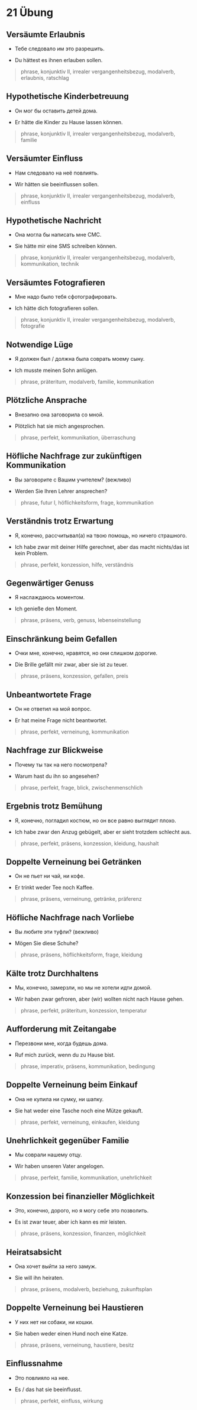 # 21 Übung

## Versäumte Erlaubnis
- Тебе следовало им это разрешить.
* Du hättest es ihnen erlauben sollen.
> phrase, konjunktiv II, irrealer vergangenheitsbezug, modalverb, erlaubnis, ratschlag

## Hypothetische Kinderbetreuung
- Он мог бы оставить детей дома.
* Er hätte die Kinder zu Hause lassen können.
> phrase, konjunktiv II, irrealer vergangenheitsbezug, modalverb, familie

## Versäumter Einfluss
- Нам следовало на неё повлиять.
* Wir hätten sie beeinflussen sollen.
> phrase, konjunktiv II, irrealer vergangenheitsbezug, modalverb, einfluss

## Hypothetische Nachricht
- Она могла бы написать мне CMC.
* Sie hätte mir eine SMS schreiben können.
> phrase, konjunktiv II, irrealer vergangenheitsbezug, modalverb, kommunikation, technik

## Versäumtes Fotografieren
- Мне надо было тебя сфотографировать.
* Ich hätte dich fotografieren sollen.
> phrase, konjunktiv II, irrealer vergangenheitsbezug, modalverb, fotografie

## Notwendige Lüge
- Я должен был / должна была соврать моему сыну.
* Ich musste meinen Sohn anlügen.
> phrase, präteritum, modalverb, familie, kommunikation

## Plötzliche Ansprache
- Внезапно она заговорила со мной.
* Plötzlich hat sie mich angesprochen.
> phrase, perfekt, kommunikation, überraschung

## Höfliche Nachfrage zur zukünftigen Kommunikation
- Вы заговорите с Вашим учителем? (вежливо)
* Werden Sie Ihren Lehrer ansprechen?
> phrase, futur I, höflichkeitsform, frage, kommunikation

## Verständnis trotz Erwartung
- Я, конечно, рассчитывал(а) на твою помощь, но ничего страшного.
* Ich habe zwar mit deiner Hilfe gerechnet, aber das macht nichts/das ist kein Problem.
> phrase, perfekt, konzession, hilfe, verständnis


## Gegenwärtiger Genuss
- Я наслаждаюсь моментом.
* Ich genieße den Moment.
> phrase, präsens, verb, genuss, lebenseinstellung

## Einschränkung beim Gefallen
- Очки мне, конечно, нравятся, но они слишком дорогие.
* Die Brille gefällt mir zwar, aber sie ist zu teuer.
> phrase, präsens, konzession, gefallen, preis

## Unbeantwortete Frage
- Он не ответил на мой вопрос.
* Er hat meine Frage nicht beantwortet.
> phrase, perfekt, verneinung, kommunikation

## Nachfrage zur Blickweise
- Почему ты так на него посмотрела?
* Warum hast du ihn so angesehen?
> phrase, perfekt, frage, blick, zwischenmenschlich

## Ergebnis trotz Bemühung
- Я, конечно, погладил костюм, но он все равно выглядит плохо.
* Ich habe zwar den Anzug gebügelt, aber er sieht trotzdem schlecht aus.
> phrase, perfekt, präsens, konzession, kleidung, haushalt

## Doppelte Verneinung bei Getränken
- Он не пьет ни чай, ни кофе.
* Er trinkt weder Tee noch Kaffee.
> phrase, präsens, verneinung, getränke, präferenz

## Höfliche Nachfrage nach Vorliebe
- Вы любите эти туфли? (вежливо)
* Mögen Sie diese Schuhe?
> phrase, präsens, höflichkeitsform, frage, kleidung

## Kälte trotz Durchhaltens
- Мы, конечно, замерзли, но мы не хотели идти домой.
* Wir haben zwar gefroren, aber (wir) wollten nicht nach Hause gehen.
> phrase, perfekt, präteritum, konzession, temperatur

## Aufforderung mit Zeitangabe
- Перезвони мне, когда будешь дома.
* Ruf mich zurück, wenn du zu Hause bist.
> phrase, imperativ, präsens, kommunikation, bedingung

## Doppelte Verneinung beim Einkauf
- Она не купила ни сумку, ни шапку.
* Sie hat weder eine Tasche noch eine Mütze gekauft.
> phrase, perfekt, verneinung, einkaufen, kleidung

## Unehrlichkeit gegenüber Familie
- Мы соврали нашему отцу.
* Wir haben unseren Vater angelogen.
> phrase, perfekt, familie, kommunikation, unehrlichkeit

## Konzession bei finanzieller Möglichkeit
- Это, конечно, дорого, но я могу себе это позволить.
* Es ist zwar teuer, aber ich kann es mir leisten.
> phrase, präsens, konzession, finanzen, möglichkeit

## Heiratsabsicht
- Она хочет выйти за него замуж.
* Sie will ihn heiraten.
> phrase, präsens, modalverb, beziehung, zukunftsplan

## Doppelte Verneinung bei Haustieren
- У них нет ни собаки, ни кошки.
* Sie haben weder einen Hund noch eine Katze.
> phrase, präsens, verneinung, haustiere, besitz

## Einflussnahme
- Это повлияло на нее.
* Es / das hat sie beeinflusst.
> phrase, perfekt, einfluss, wirkung